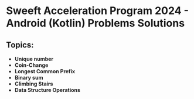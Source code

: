# Sweeft Acceleration Program 2024 - Android (Kotlin) Problems Solutions

## Topics:

- **Unique number**
- **Coin-Change**
- **Longest Common Prefix**
- **Binary sum**
- **Climbing Stairs**
- **Data Structure Operations**

